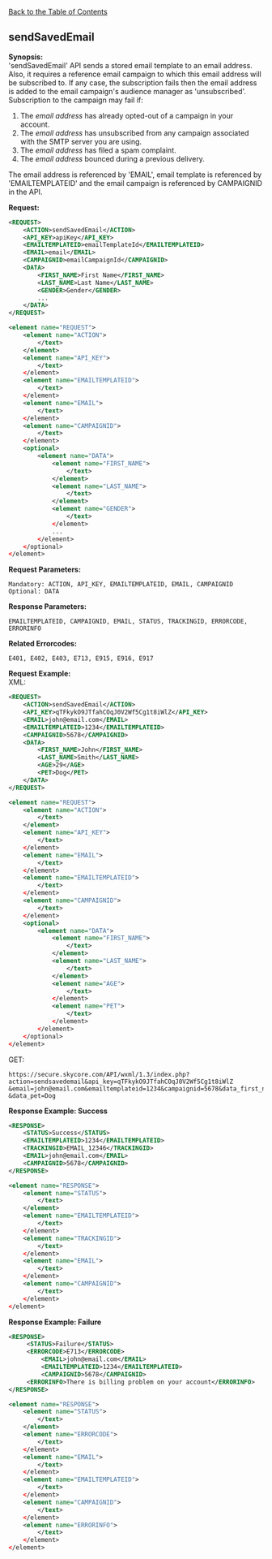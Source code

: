 [Back to the Table of Contents](/1.3/README.md)

## sendSavedEmail

__Synopsis:__  
'sendSavedEmail' API sends a stored email template to an email address. Also, it requires a reference email campaign to which this email address will be subscribed to. If any case, the subscription fails then the email address is added to the email campaign's audience manager as 'unsubscribed'. Subscription to the campaign may fail if:

1. The _email address_ has already opted-out of a campaign in your account.  
2. The _email address_ has unsubscribed from any campaign associated with the SMTP server you are using.  
3. The _email address_ has filed a spam complaint.  
4. The _email address_ bounced during a previous delivery.  


The email address is referenced by 'EMAIL', email template is referenced by 'EMAILTEMPLATEID' and the email campaign is referenced by CAMPAIGNID in the API.

__Request:__
```xml
<REQUEST>
	<ACTION>sendSavedEmail</ACTION>
    <API_KEY>apiKey</API_KEY>
    <EMAILTEMPLATEID>emailTemplateId</EMAILTEMPLATEID>
    <EMAIL>email</EMAIL>
    <CAMPAIGNID>emailCampaignId</CAMPAIGNID>
    <DATA>
        <FIRST_NAME>First Name</FIRST_NAME>
        <LAST_NAME>Last Name</LAST_NAME>
        <GENDER>Gender</GENDER>
        ...
    </DATA>   
</REQUEST>
```

```xml
<element name="REQUEST">
	<element name="ACTION">
		</text>
	</element>
	<element name="API_KEY">
		</text>
	</element>
	<element name="EMAILTEMPLATEID">
		</text>
	</element>
	<element name="EMAIL">
		</text>
	</element>
	<element name="CAMPAIGNID">
		</text>
	</element>
	<optional>
		<element name="DATA">
			<element name="FIRST_NAME">
				</text>
			</element>
			<element name="LAST_NAME">
				</text>
			</element>
			<element name="GENDER">
				</text>
			</element>
			...
		</element>
	</optional>
</element>
```

__Request Parameters:__

    Mandatory: ACTION, API_KEY, EMAILTEMPLATEID, EMAIL, CAMPAIGNID
    Optional: DATA

__Response Parameters:__

    EMAILTEMPLATEID, CAMPAIGNID, EMAIL, STATUS, TRACKINGID, ERRORCODE, ERRORINFO

__Related Errorcodes:__

    E401, E402, E403, E713, E915, E916, E917

__Request Example:__  
XML:
```xml
<REQUEST>
    <ACTION>sendSavedEmail</ACTION>
    <API_KEY>qTFkykO9JTfahCOqJ0V2Wf5Cg1t8iWlZ</API_KEY>
    <EMAIL>john@email.com</EMAIL>
    <EMAILTEMPLATEID>1234</EMAILTEMPLATEID>
    <CAMPAIGNID>5678</CAMPAIGNID>
    <DATA>
        <FIRST_NAME>John</FIRST_NAME>
        <LAST_NAME>Smith</LAST_NAME>
        <AGE>29</AGE>
        <PET>Dog</PET>
    </DATA>   
</REQUEST>
```

```xml
<element name="REQUEST">
	<element name="ACTION">
		</text>
	</element>
	<element name="API_KEY">
		</text>
	</element>
	<element name="EMAIL">
		</text>
	</element>
	<element name="EMAILTEMPLATEID">
		</text>
	</element>
	<element name="CAMPAIGNID">
		</text>
	</element>
	<optional>
		<element name="DATA">
			<element name="FIRST_NAME">
				</text>
			</element>
			<element name="LAST_NAME">
				</text>
			</element>
			<element name="AGE">
				</text>
			</element>
			<element name="PET">
				</text>
			</element>
		</element>
	</optional>
</element>
```

GET:

    https://secure.skycore.com/API/wxml/1.3/index.php?action=sendsavedemail&api_key=qTFkykO9JTfahCOqJ0V2Wf5Cg1t8iWlZ
    &email=john@email.com&emailtemplateid=1234&campaignid=5678&data_first_name=John&data_last_name=Smith&data_age=29
    &data_pet=Dog

__Response Example: Success__
```xml
<RESPONSE>
    <STATUS>Success</STATUS>
    <EMAILTEMPLATEID>1234</EMAILTEMPLATEID>
    <TRACKINGID>EMAIL_12346</TRACKINGID>
    <EMAIL>john@email.com</EMAIL>
    <CAMPAIGNID>5678</CAMPAIGNID>
</RESPONSE>
```

```xml
<element name="RESPONSE">
	<element name="STATUS">
		</text>
	</element>
	<element name="EMAILTEMPLATEID">
		</text>
	</element>
	<element name="TRACKINGID">
		</text>
	</element>
	<element name="EMAIL">
		</text>
	</element>
	<element name="CAMPAIGNID">
		</text>
	</element>
</element>
```

__Response Example: Failure__
```xml
<RESPONSE>
     <STATUS>Failure</STATUS>
     <ERRORCODE>E713</ERRORCODE>
         <EMAIL>john@email.com</EMAIL>
         <EMAILTEMPLATEID>1234</EMAILTEMPLATEID>
         <CAMPAIGNID>5678</CAMPAIGNID>
     <ERRORINFO>There is billing problem on your account</ERRORINFO>
</RESPONSE>
```

```xml
<element name="RESPONSE">
	<element name="STATUS">
		</text>
	</element>
	<element name="ERRORCODE">
		</text>
	</element>
	<element name="EMAIL">
		</text>
	</element>
	<element name="EMAILTEMPLATEID">
		</text>
	</element>
	<element name="CAMPAIGNID">
		</text>
	</element>
	<element name="ERRORINFO">
		</text>
	</element>
</element>
```
